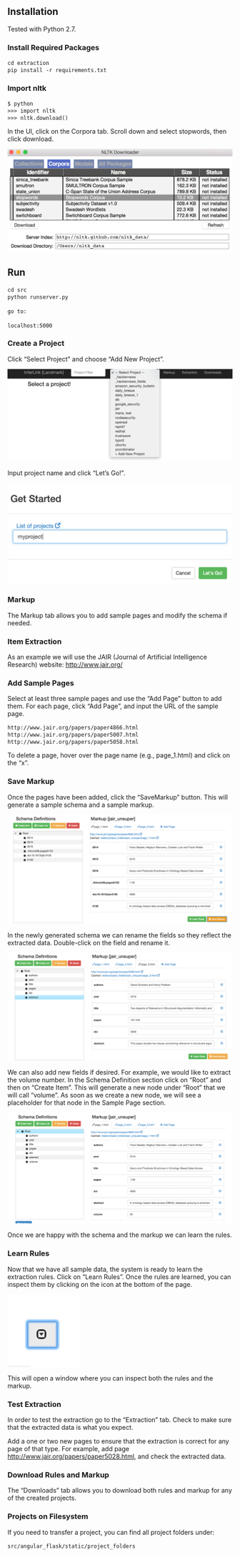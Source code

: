 ## Installation

Tested with Python 2.7.

### Install Required Packages
```
cd extraction
pip install -r requirements.txt
```

### Import nltk

```
$ python
>>> import nltk
>>> nltk.download()
```
In the UI, click on the Corpora tab. Scroll down and select stopwords, then click download.

![GitHub Logo](./memex_pictures/nltk1.png)

## Run
```
cd src
python runserver.py

go to:

localhost:5000
```

### Create a Project

Click “Select Project” and choose “Add New Project”. 

![GitHub Logo](./memex_pictures/memex17.png)

Input project name and click “Let’s Go!”.

![GitHub Logo](./memex_pictures/memex18.png )


### Markup 

The Markup tab allows you to add sample pages and modify the schema if needed.

### Item Extraction

As an example we will use the JAIR (Journal of Artificial Intelligence Research) website: http://www.jair.org/

### Add Sample Pages

Select at least three sample pages and use the “Add Page” button to add them. For each page, click “Add Page”, and input the URL of the sample page. 
```
http://www.jair.org/papers/paper4866.html
http://www.jair.org/papers/paper5007.html
http://www.jair.org/papers/paper5058.html
```

To delete a page, hover over the page name (e.g., page_1.html) and click on the “x”.

### Save Markup

Once the pages have been added, click the “SaveMarkup” button. This will generate a sample schema and a sample markup.

![GitHub Logo](./memex_pictures/memex19.png )

In the newly generated schema we can rename the fields so they reflect the extracted data. Double-click on the field and rename it.

![GitHub Logo](./memex_pictures/memex20.png )

We can also add new fields if desired. For example, we would like to extract the volume number. In the Schema Definition section click on “Root” and then on “Create Item”. This will generate a new node under “Root” that we will call “volume”. As soon as we create a new node, we will see a placeholder for that node in the Sample Page section. 

![GitHub Logo](./memex_pictures/memex21.png )

Once we are happy with the schema and the markup we can learn the rules.


### Learn Rules

Now that we have all sample data, the system is ready to learn the extraction rules. Click on “Learn Rules”. Once the rules are learned, you can inspect them by clicking on the icon at the bottom of the page.

![GitHub Logo](./memex_pictures/memex8-icon1.png)

This will open a window where you can inspect both the rules and the markup.

### Test Extraction

In order to test the extraction go to the “Extraction” tab. Check to make sure that the extracted data is what you expect. 

Add a one or two new pages to ensure that the extraction is correct for any page of that type. For example, add page http://www.jair.org/papers/paper5028.html, and check the extracted data.

### Download Rules and Markup

The “Downloads” tab allows you to download both rules and markup for any of the created projects.

### Projects on Filesystem

If you need to transfer a project, you can find all project folders under:
```
src/angular_flask/static/project_folders
```







